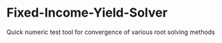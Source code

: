 # Fixed-Income-Yield-Solver
Quick numeric test tool for convergence of various root solving methods 
